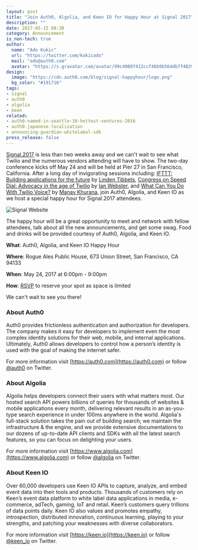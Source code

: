 ```yaml
---
layout: post
title: "Join Auth0, Algolia, and Keen IO for Happy Hour at Signal 2017"
description: ""
date: 2017-05-15 08:30
category: Announcement
is_non-tech: true
author:
  name: "Ado Kukic"
  url: "https://twitter.com/kukicado"
  mail: "ado@auth0.com"
  avatar: "https://s.gravatar.com/avatar/99c4080f412ccf46b9b564db7f482907?s=200"
design:
  image: "https://cdn.auth0.com/blog/signal-happyhour/logo.png"
  bg_color: "#191716"
tags:
- signal
- auth0
- algolia
- keen
related:
- auth0-named-in-seattle-10-hottest-ventures-2016
- auth0-japanese-localization
- announcing-guardian-whitelabel-sdk
press_release: false
---
```


[Signal.2017]() is less than two weeks away and we can't wait to see what Twilio and the numerous vendors attending will have to show. The two-day conference kicks off May 24 and will be held at Pier 27 in San Francisco, California. After a long day of invigorating sessions including: [IFTTT: Building applications for the future](https://www.twilio.com/signal/schedule/7sIpsjOkTewgygqY86Sc0Y/ifttt-building-applications-for-the-future) by [Linden Tibbets](https://twitter.com/@ltibbets), [Congress on Speed Dial: Advocacy in the age of Twilio](https://www.twilio.com/signal/schedule/6LbXCBBhtYuKCSciyS8WA/congress-on-speed-dial) by [Ian Webster](https://twitter.com/@iwebst), and [What Can You Do With Twilio Voice?](https://www.twilio.com/signal/schedule/4r1gBAICZOAQGEAAascQSi/what-can-you-do-with-twilio-part-2) by [Manav Khurana](https://twitter.com/@manavkhurana), join Auth0, Algolia, and Keen IO as we host a special happy hour for Signal.2017 attendees.

![Signal Website](https://cdn.auth0.com/blog/signal-happyhour/signal.png)

The happy hour will be a great opportunity to meet and network with fellow attendees, talk about all the new announcements, and get some swag. Food and drinks will be provided courtesy of Auth0, Algolia, and Keen IO.

**What**: Auth0, Algolia, and Keen IO Happy Hour

**Where**: Rogue Ales Public House, 673 Union Street, San Francisco, CA 94133

**When**: May 24, 2017 at 6:00pm - 9:00pm

**How**: [RSVP](https://www.eventbrite.com/e/rogue-ales-happy-hour-by-algolia-auth0-and-keen-io-tickets-34586663642) to reserve your spot as space is limited

We can't wait to see you there!

### About Auth0

Auth0 provides frictionless authentication and authorization for developers. The company makes it easy for developers to implement even the most complex identity solutions for their web, mobile, and internal applications. Ultimately, Auth0 allows developers to control how a person’s identity is used with the goal of making the internet safer.

For more information visit [https://auth0.com](https://auth0.com) or follow [@auth0](https://twitter.com/auth0) on Twitter.

### About Algolia

Algolia helps developers connect their users with what matters most. Our hosted search API powers billions of queries for thousands of websites & mobile applications every month, delivering relevant results in an as-you-type search experience in under 100ms anywhere in the world. Algolia's full-stack solution takes the pain out of building search; we maintain the infrastructure & the engine, and we provide extensive documentations to our dozens of up-to-date API clients and SDKs with all the latest search features, so you can focus on delighting your users.

For more information visit [https://www.algolia.com](https://www.algolia.com) or follow [@algolia](https://twitter.com/algolia) on Twitter.

### About Keen IO

Over 60,000 developers use Keen IO APIs to capture, analyze, and embed event data into their tools and products. Thousands of customers rely on Keen’s event data platform to white label data applications in media, e-commerce, adTech, gaming, IoT and retail. Keen’s customers query trillions of data points daily. Keen IO also values and promotes empathy, introspection, distributed innovation, continuous learning, playing to your strengths, and patching your weaknesses with diverse collaborators.

For more information visit [https://keen.io](https://keen.io) or follow [@keen_io](https://twitter.com/keen_io) on Twitter.
